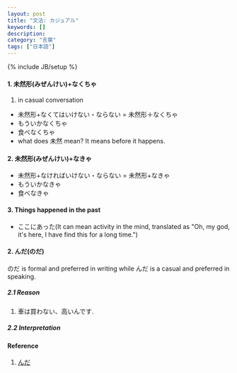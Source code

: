 ```yaml
---
layout: post
title: "文法: カジュアル"
keywords: []
description: 
category: "言葉"
tags: ["日本語"]
---
```

{% include JB/setup %}

#### 1. 未然形(みぜんけい)+なくちゃ
1. in casual conversation
- 未然形+なくてはいけない・ならない = 未然形＋なくちゃ
- もういかなくちゃ
- 食べなくちゃ
- what does 未然 mean?  It means before it happens.

#### 2. 未然形(みぜんけい)+なきゃ
- 未然形+なければいけない・ならない = 未然形+なきゃ
- もういかなきゃ
- 食べなきゃ

#### 3. Things happened in the past
- ここにあった(It can mean activity in the mind, translated as "Oh, my god, it's here, I have find
  this for a long time.")


#### 2. んだ(のだ)
のだ is formal and preferred in writing while んだ is a casual and preferred in speaking.


##### 2.1 Reason
1. 車は買わない、高いんです.

##### 2.2 Interpretation

#### Reference
1. [んだ](https://www.wasabi-jpn.com/japanese-grammar/explanatory-noda/)

